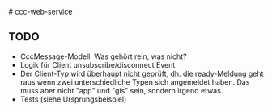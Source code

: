 # ccc-web-service

## TODO

* CccMessage-Modell: Was gehört rein, was nicht?
* Logik für Client unsubscribe/disconnect Event.
* Der Client-Typ wird überhaupt nicht geprüft, dh. die ready-Meldung geht raus wenn zwei unterschiedliche Typen sich angemeldet haben. Das muss aber nicht "app" und "gis" sein, sondern irgend etwas.
* Tests (siehe Ursprungsbeispiel)